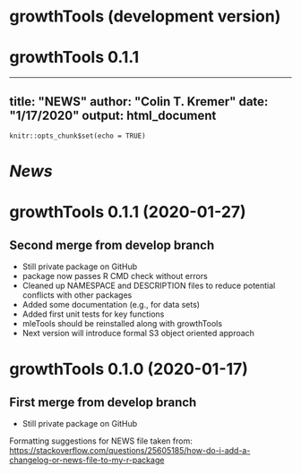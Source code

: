 # growthTools (development version)

# growthTools 0.1.1

---
title: "NEWS"
author: "Colin T. Kremer"
date: "1/17/2020"
output: html_document
---

```{r setup, include=FALSE}
knitr::opts_chunk$set(echo = TRUE)
```

# *News*

# growthTools 0.1.1 (2020-01-27)

## Second merge from develop branch

* Still private package on GitHub
* package now passes R CMD check without errors
* Cleaned up NAMESPACE and DESCRIPTION files to reduce potential conflicts with other packages
* Added some documentation (e.g., for data sets)
* Added first unit tests for key functions
* mleTools should be reinstalled along with growthTools
* Next version will introduce formal S3 object oriented approach

# growthTools 0.1.0 (2020-01-17)

## First merge from develop branch

* Still private package on GitHub

Formatting suggestions for NEWS file taken from: https://stackoverflow.com/questions/25605185/how-do-i-add-a-changelog-or-news-file-to-my-r-package
